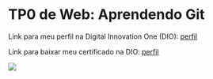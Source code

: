 <h1>TP0 de Web: Aprendendo Git</h1>

Link para meu perfil na Digital Innovation One (DIO):
<a href="https://web.digitalinnovation.one/users/alan7?tab=achievements">
  perfil
</a>

Link para baixar meu certificado na DIO:
<a href="https://certificates.digitalinnovation.one/A11A8CBE">
  perfil
</a>

<img src="https://fegemo.github.io/cefet-web/images/medalha-curso-git-na-dio.png">